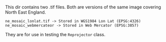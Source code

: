 This dir contains two .tif files. Both are versions of the same image covering North East England.

```
ne_mosaic_lonlat.tif -> Stored in WGS1984 Lon Lat (EPSG:4326)
ne_mosaic_webmercateor -> Stored in Web Mercator (EPSG:3857)
```

They are for use in testing the `Reprojector` class.

